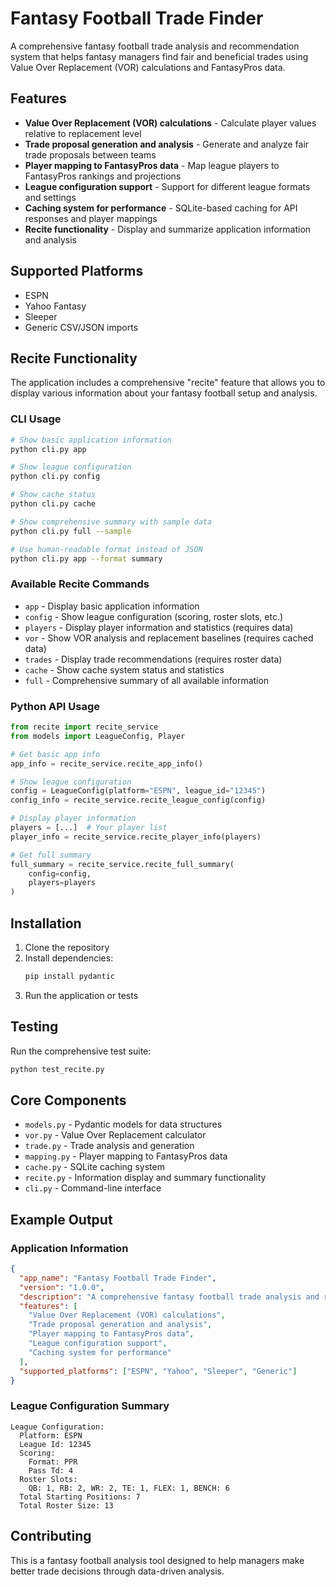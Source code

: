 # Fantasy Football Trade Finder

A comprehensive fantasy football trade analysis and recommendation system that helps fantasy managers find fair and beneficial trades using Value Over Replacement (VOR) calculations and FantasyPros data.

## Features

- **Value Over Replacement (VOR) calculations** - Calculate player values relative to replacement level
- **Trade proposal generation and analysis** - Generate and analyze fair trade proposals between teams
- **Player mapping to FantasyPros data** - Map league players to FantasyPros rankings and projections
- **League configuration support** - Support for different league formats and settings
- **Caching system for performance** - SQLite-based caching for API responses and player mappings
- **Recite functionality** - Display and summarize application information and analysis

## Supported Platforms

- ESPN
- Yahoo Fantasy
- Sleeper
- Generic CSV/JSON imports

## Recite Functionality

The application includes a comprehensive "recite" feature that allows you to display various information about your fantasy football setup and analysis.

### CLI Usage

```bash
# Show basic application information
python cli.py app

# Show league configuration
python cli.py config

# Show cache status
python cli.py cache

# Show comprehensive summary with sample data
python cli.py full --sample

# Use human-readable format instead of JSON
python cli.py app --format summary
```

### Available Recite Commands

- `app` - Display basic application information
- `config` - Show league configuration (scoring, roster slots, etc.)
- `players` - Display player information and statistics (requires data)
- `vor` - Show VOR analysis and replacement baselines (requires cached data)
- `trades` - Display trade recommendations (requires roster data)
- `cache` - Show cache system status and statistics
- `full` - Comprehensive summary of all available information

### Python API Usage

```python
from recite import recite_service
from models import LeagueConfig, Player

# Get basic app info
app_info = recite_service.recite_app_info()

# Show league configuration
config = LeagueConfig(platform="ESPN", league_id="12345")
config_info = recite_service.recite_league_config(config)

# Display player information
players = [...]  # Your player list
player_info = recite_service.recite_player_info(players)

# Get full summary
full_summary = recite_service.recite_full_summary(
    config=config,
    players=players
)
```

## Installation

1. Clone the repository
2. Install dependencies:
   ```bash
   pip install pydantic
   ```
3. Run the application or tests

## Testing

Run the comprehensive test suite:

```bash
python test_recite.py
```

## Core Components

- `models.py` - Pydantic models for data structures
- `vor.py` - Value Over Replacement calculator
- `trade.py` - Trade analysis and generation
- `mapping.py` - Player mapping to FantasyPros data
- `cache.py` - SQLite caching system
- `recite.py` - Information display and summary functionality
- `cli.py` - Command-line interface

## Example Output

### Application Information
```json
{
  "app_name": "Fantasy Football Trade Finder",
  "version": "1.0.0",
  "description": "A comprehensive fantasy football trade analysis and recommendation system",
  "features": [
    "Value Over Replacement (VOR) calculations",
    "Trade proposal generation and analysis",
    "Player mapping to FantasyPros data",
    "League configuration support",
    "Caching system for performance"
  ],
  "supported_platforms": ["ESPN", "Yahoo", "Sleeper", "Generic"]
}
```

### League Configuration Summary
```
League Configuration:
  Platform: ESPN  
  League Id: 12345
  Scoring:
    Format: PPR
    Pass Td: 4
  Roster Slots:
    QB: 1, RB: 2, WR: 2, TE: 1, FLEX: 1, BENCH: 6
  Total Starting Positions: 7
  Total Roster Size: 13
```

## Contributing

This is a fantasy football analysis tool designed to help managers make better trade decisions through data-driven analysis.